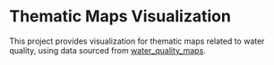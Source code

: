 # Thematic Maps Visualization 
This project provides visualization for thematic maps related to water quality, using data sourced from [water_quality_maps](https://github.com/Andreixzc/water_quality_maps).